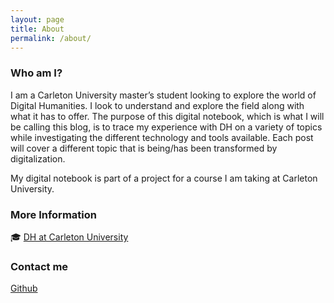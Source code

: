 ```yaml
---
layout: page
title: About
permalink: /about/
---
```


### Who am I?
I am a Carleton University master’s student looking to explore the world of Digital Humanities. I look to understand and explore the field along with what it has to offer. The purpose of this digital notebook, which is what I will be calling this blog, is to trace my experience with DH on a variety of topics while investigating the different technology and tools available. Each post will cover a different topic that is being/has been transformed by digitalization. 

My digital notebook is part of a project for a course I am taking at Carleton University.

### More Information
🎓 [DH at Carleton University](https://carleton.ca/dighum/) 

### Contact me

[Github](https://github.com/ChelseyG)
